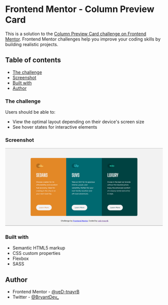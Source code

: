 # Frontend Mentor - Column Preview Card

This is a solution to the [Column Preview Card challenge on Frontend Mentor](https://www.frontendmentor.io/challenges/3column-preview-card-component-pH92eAR2-). Frontend Mentor challenges help you improve your coding skills by building realistic projects. 

## Table of contents

- [The challenge](#the-challenge)
- [Screenshot](#screenshot)
- [Built with](#built-with)
- [Author](#author)

### The challenge

Users should be able to:

- View the optimal layout depending on their device's screen size
- See hover states for interactive elements

### Screenshot

![](./screenshot.png)

### Built with

- Semantic HTML5 markup
- CSS custom properties
- Flexbox
- SASS

## Author

- Frontend Mentor - [@veD-tnayrB](https://www.frontendmentor.io/profile/veD-tnayrB)
- Twitter - [@BryantDev_](https://www.twitter.com/BryantDev_)